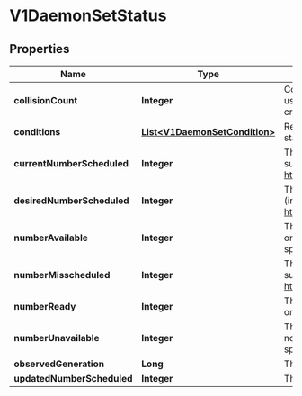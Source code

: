 
# V1DaemonSetStatus

## Properties
Name | Type | Description | Notes
------------ | ------------- | ------------- | -------------
**collisionCount** | **Integer** | Count of hash collisions for the DaemonSet. The DaemonSet controller uses this field as a collision avoidance mechanism when it needs to create the name for the newest ControllerRevision. |  [optional]
**conditions** | [**List&lt;V1DaemonSetCondition&gt;**](V1DaemonSetCondition.md) | Represents the latest available observations of a DaemonSet&#39;s current state. |  [optional]
**currentNumberScheduled** | **Integer** | The number of nodes that are running at least 1 daemon pod and are supposed to run the daemon pod. More info: https://kubernetes.io/docs/concepts/workloads/controllers/daemonset/ | 
**desiredNumberScheduled** | **Integer** | The total number of nodes that should be running the daemon pod (including nodes correctly running the daemon pod). More info: https://kubernetes.io/docs/concepts/workloads/controllers/daemonset/ | 
**numberAvailable** | **Integer** | The number of nodes that should be running the daemon pod and have one or more of the daemon pod running and available (ready for at least spec.minReadySeconds) |  [optional]
**numberMisscheduled** | **Integer** | The number of nodes that are running the daemon pod, but are not supposed to run the daemon pod. More info: https://kubernetes.io/docs/concepts/workloads/controllers/daemonset/ | 
**numberReady** | **Integer** | The number of nodes that should be running the daemon pod and have one or more of the daemon pod running and ready. | 
**numberUnavailable** | **Integer** | The number of nodes that should be running the daemon pod and have none of the daemon pod running and available (ready for at least spec.minReadySeconds) |  [optional]
**observedGeneration** | **Long** | The most recent generation observed by the daemon set controller. |  [optional]
**updatedNumberScheduled** | **Integer** | The total number of nodes that are running updated daemon pod |  [optional]



